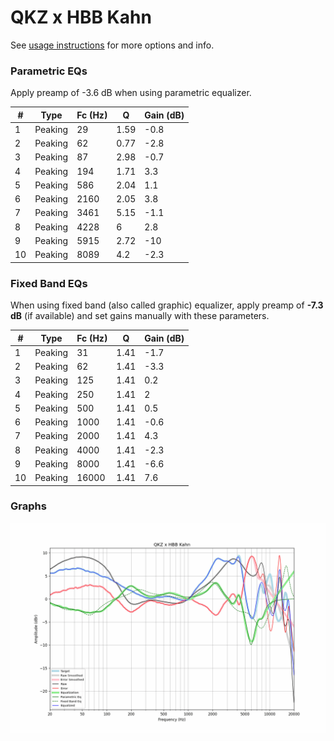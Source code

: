 # QKZ x HBB Kahn
See [usage instructions](https://github.com/jaakkopasanen/AutoEq#usage) for more options and info.

### Parametric EQs
Apply preamp of -3.6 dB when using parametric equalizer.

|   # | Type    |   Fc (Hz) |    Q |   Gain (dB) |
|-----|---------|-----------|------|-------------|
|   1 | Peaking |        29 | 1.59 |        -0.8 |
|   2 | Peaking |        62 | 0.77 |        -2.8 |
|   3 | Peaking |        87 | 2.98 |        -0.7 |
|   4 | Peaking |       194 | 1.71 |         3.3 |
|   5 | Peaking |       586 | 2.04 |         1.1 |
|   6 | Peaking |      2160 | 2.05 |         3.8 |
|   7 | Peaking |      3461 | 5.15 |        -1.1 |
|   8 | Peaking |      4228 | 6    |         2.8 |
|   9 | Peaking |      5915 | 2.72 |       -10   |
|  10 | Peaking |      8089 | 4.2  |        -2.3 |

### Fixed Band EQs
When using fixed band (also called graphic) equalizer, apply preamp of **-7.3 dB** (if available) and set gains manually with these parameters.

|   # | Type    |   Fc (Hz) |    Q |   Gain (dB) |
|-----|---------|-----------|------|-------------|
|   1 | Peaking |        31 | 1.41 |        -1.7 |
|   2 | Peaking |        62 | 1.41 |        -3.3 |
|   3 | Peaking |       125 | 1.41 |         0.2 |
|   4 | Peaking |       250 | 1.41 |         2   |
|   5 | Peaking |       500 | 1.41 |         0.5 |
|   6 | Peaking |      1000 | 1.41 |        -0.6 |
|   7 | Peaking |      2000 | 1.41 |         4.3 |
|   8 | Peaking |      4000 | 1.41 |        -2.3 |
|   9 | Peaking |      8000 | 1.41 |        -6.6 |
|  10 | Peaking |     16000 | 1.41 |         7.6 |

### Graphs
![](./QKZ%20x%20HBB%20Kahn.png)
